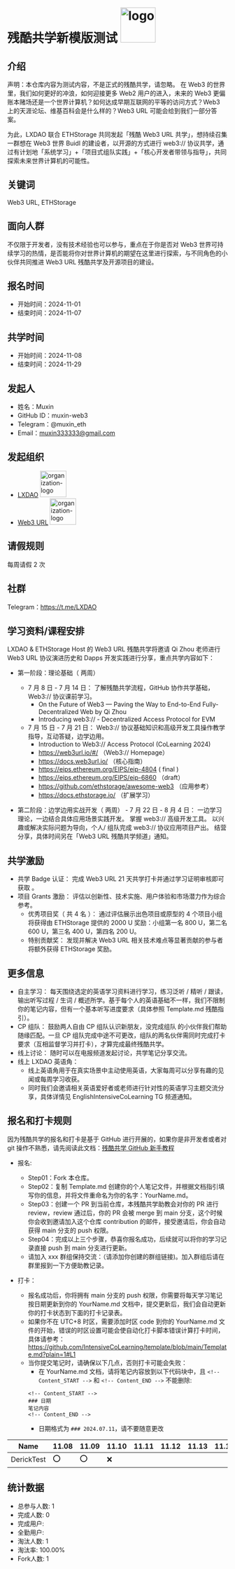 # 残酷共学新模版测试 <img alt="logo" height="80px" width="80px" src="https://avatars.githubusercontent.com/u/167147327?s=200&v=4" />

## 介绍

声明：本仓库内容为测试内容，不是正式的残酷共学，请忽略。
在 Web3 的世界里，我们如何更好的冲浪，如何迎接更多 Web2 用户的进入，未来的 Web3 更偏账本赌场还是一个世界计算机？如何达成早期互联网的平等的访问方式？Web3 上的天涯论坛、维基百科会是什么样的？Web3 URL 可能会给到我们一部分答案。

为此，LXDAO 联合 ETHStorage 共同发起「残酷 Web3 URL 共学」，想持续召集一群想在 Web3 世界 Buidl 的建设者，以开源的方式进行 web3:// 协议共学，通过有计划地「系统学习」+「项目式组队实践」+「核心开发者带领与指导」，共同探索未来世界计算机的可能性。

## 关键词

Web3 URL, ETHStorage

## 面向人群

不仅限于开发者，没有技术经验也可以参与，重点在于你是否对 Web3 世界可持续学习的热情，是否能将你对世界计算机的期望在这里进行探索，与不同角色的小伙伴共同推进 Web3 URL 残酷共学及开源项目的建设。

## 报名时间

- 开始时间：2024-11-01
- 结束时间：2024-11-07

## 共学时间

- 开始时间：2024-11-08
- 结束时间：2024-11-29

## 发起人

- 姓名：Muxin
- GitHub ID：muxin-web3
- Telegram：@muxin_eth
- Email：muxin333333@gmail.com

## 发起组织

- [LXDAO](https://lxdao.io/) <img alt="organization-logo" height="60px" width="60px" src="https://avatars.githubusercontent.com/u/167147327?s=200&v=4" />
- [Web3 URL](https://docs.google.com/presentation/d/1egJUKJrjC9wjkmOF9sLBkTSwHpd6hl8FXkWehPW7kFk/edit#slide=id.g1754f50a55c_0_11) <img alt="organization-logo" height="60px" width="60px" src="https://avatars.githubusercontent.com/u/167147327?s=200&v=4" />

## 请假规则

每周请假 2 次

## 社群

Telegram：https://t.me/LXDAO

## 学习资料/课程安排

LXDAO & ETHStorage Host 的 Web3 URL 残酷共学将邀请 Qi Zhou 老师进行 Web3 URL 协议演进历史和 Dapps 开发实践进行分享，重点共学内容如下：

- 第一阶段：理论基础（ 两周）

  - 7 月 8 日 - 7 月 14 日： 了解残酷共学流程，GitHub 协作共学基础，Web3:// 协议课前学习。
    - On the Future of Web3 — Paving the Way to End-to-End Fully-Decentralized Web by Qi Zhou
    - Introducing web3:// - Decentralized Access Protocol for EVM
  - 7 月 15 日 - 7 月 21 日： Web3:// 协议基础知识和高级开发工具操作教学指导，互动答疑，边学边用。
    - Introduction to Web3:// Access Protocol (CoLearning 2024)
    - https://web3url.io/#/ （Web3:// Homepage）
    - https://docs.web3url.io/ （核心指南）
    - https://eips.ethereum.org/EIPS/eip-4804 ( final )
    - https://eips.ethereum.org/EIPS/eip-6860 （draft）
    - https://github.com/ethstorage/awesome-web3 （应用参考）
    - https://docs.ethstorage.io/ （扩展学习）

- 第二阶段：边学边用实战开发（ 两周） - 7 月 22 日 - 8 月 4 日： 一边学习理论，一边结合具体应用场景实践开发。
  掌握 web3:// 高级开发工具。
  以兴趣或解决实际问题为导向，个人/ 组队完成 web3:// 协议应用项目产出。
  结营分享，具体时间另在「Web3 URL 残酷共学频道」通知。

## 共学激励

- 共学 Badge 认证： 完成 Web3 URL 21 天共学打卡并通过学习证明审核即可获取 。
- 项目 Grants 激励： 评估以创新性、技术实施、用户体验和市场潜力作为综合参考。
  - 优秀项目奖（ 共 4 名 ）： 通过评估展示出色项目或原型的 4 个项目小组将获得由 ETHStorage 提供的 2000 U 奖励：小组第一名 800 U，第二名 600 U，第三名 400 U，第四名 200 U。
  - 特别贡献奖： 发现并解决 Web3 URL 相关技术难点等显著贡献的参与者将额外获得 ETHStorage 奖励。

## 更多信息

- 自主学习： 每天围绕选定的英语学习资料进行学习，练习泛听 / 精听 / 跟读，输出听写过程 / 生词 / 概述所学。基于每个人的英语基础不一样，我们不限制你的笔记内容，但有一个基本听写进度要求（具体参照 Template.md 残酷指引）。
- CP 组队： 鼓励两人自由 CP 组队认识新朋友，没完成组队 的小伙伴我们帮助随缘匹配。一旦 CP 组队完成中途不可更改，组队的两名伙伴需同时完成打卡要求（互相监督学习并打卡），才算完成最终残酷共学。
- 线上讨论： 随时可以在电报频道发起讨论，共学笔记分享交流。
- 线上 LXDAO 英语角：
  - 线上英语角用于在真实场景中主动使用英语，大家每周可以分享有趣的见闻或每周学习收获。
  - 同时我们会邀请相关英语爱好者或老师进行针对性的英语学习主题交流分享，具体详情见 EnglishIntensiveCoLearning TG 频道通知。

## 报名和打卡规则

因为残酷共学的报名和打卡是基于 GitHub 进行开展的，如果你是非开发者或者对 git 操作不熟悉，请先阅读此文档：[残酷共学 GitHub 新手教程](https://www.notion.so/lxdao/GitHub-53fca5ba49bb40c69e4e40e69f58f416)

- 报名:

  - Step01：Fork 本仓库。
  - Step02：复制 Template.md 创建你的个人笔记文件，并根据文档指引填写你的信息，并将文件重命名为你的名字：YourName.md。
  - Step03：创建一个 PR 到当前仓库，本残酷共学助教会对你的 PR 进行 review，review 通过后，你的 PR 会被 merge 到 main 分支，这个时候你会收到邀请加入这个仓库 contribution 的邮件，接受邀请后，你会自动获得 main 分支的 push 权限。
  - Step04：完成以上三个步骤，恭喜你报名成功，后续就可以将你的学习记录直接 push 到 main 分支进行更新。
  - 请加入 xxx 群组保持交流：（请添加你创建的群组链接)。加入群组后请在群里报到一下方便助教记录。

- 打卡：
  - 报名成功后，你将拥有 main 分支的 push 权限，你需要将每天学习笔记按日期更新到你的 YourName.md 文档中，提交更新后，我们会自动更新你的打卡状态到下面的打卡记录表。
  - 如果你不在 UTC+8 时区，需要添加时区 code 到你的 YourName.md 文件的开始，错误的时区设置可能会使自动化打卡脚本错误计算打卡时间，具体请参考：https://github.com/IntensiveCoLearning/template/blob/main/Template.md?plain=1#L1
  - 当你提交笔记时，请确保以下几点，否则打卡可能会失败：
    - 在 YourName.md 文档，请将笔记内容放到以下代码块中，且 `<!-- Content_START -->` 和 `<!-- Content_END -->` 不能删除:
    ```
    <!-- Content_START -->
    ### 日期
    笔记内容
    <!-- Content_END -->
    ```
    - 日期格式为 `### 2024.07.11`，请不要随意更改
   

<!-- START_COMMIT_TABLE -->
| Name | 11.08 | 11.09 | 11.10 | 11.11 | 11.12 | 11.13 | 11.14 | 11.15 | 11.16 | 11.17 | 11.18 | 11.19 | 11.20 | 11.21 | 11.22 | 11.23 | 11.24 | 11.25 | 11.26 | 11.27 | 11.28 | 11.29 |
| ------------- | ---- | ---- | ---- | ---- | ---- | ---- | ---- | ---- | ---- | ---- | ---- | ---- | ---- | ---- | ---- | ---- | ---- | ---- | ---- | ---- | ---- | ---- |
| DerickTest | ⭕️ | ⭕️ | ❌ | | | | | | | | | | | | | | | | | | | |
<!-- END_COMMIT_TABLE -->




<!-- STATISTICALDATA_START -->


## 统计数据

- 总参与人数: 1
- 完成人数: 0
- 完成用户: 
- 全勤用户: 
- 淘汰人数: 1
- 淘汰率: 100.00%
- Fork人数: 1
<!-- STATISTICALDATA_END -->





















